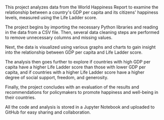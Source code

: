 This project analyzes data from the World Happiness Report to examine the relationship between a country's GDP per capita and its citizens' happiness levels, measured using the Life Ladder score.

The project begins by importing the necessary Python libraries and reading in the data from a CSV file. Then, several data cleaning steps are performed to remove unnecessary columns and missing values.

Next, the data is visualized using various graphs and charts to gain insight into the relationship between GDP per capita and Life Ladder score.

The analysis then goes further to explore if countries with high GDP per capita have a higher Life Ladder score than those with lower GDP per capita, and if countries with a higher Life Ladder score have a higher degree of social support, freedom, and generosity.

Finally, the project concludes with an evaluation of the results and recommendations for policymakers to promote happiness and well-being in their countries.

All the code and analysis is stored in a Jupyter Notebook and uploaded to GitHub for easy sharing and collaboration.
